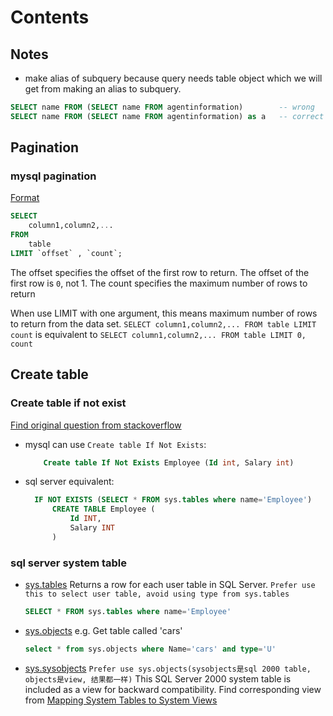 # Contents

## Notes
- make alias of subquery because query needs table object which we will get from making an alias to subquery. 
```sql
SELECT name FROM (SELECT name FROM agentinformation)        -- wrong
SELECT name FROM (SELECT name FROM agentinformation) as a   -- correct 
```

## Pagination

### mysql pagination

[Format](http://www.mysqltutorial.org/mysql-limit.aspx)

```sql
SELECT
    column1,column2,...
FROM
    table
LIMIT `offset` , `count`;
```

The offset specifies the offset of the first row to return. The offset of the first row is `0`, not 1.
The count specifies the maximum number of rows to return

When use LIMIT with one argument, this means maximum number of rows to return from the data set.
`SELECT column1,column2,... FROM table LIMIT count`
is equivalent to
`SELECT column1,column2,... FROM table LIMIT 0, count`

## Create table

### Create table if not exist

[Find original question from stackoverflow](https://stackoverflow.com/questions/6520999/create-table-if-not-exists-equivalent-in-sql-server)

* mysql can use `Create table If Not Exists`:
    ```sql
        Create table If Not Exists Employee (Id int, Salary int)
    ```

* sql server equivalent:
  ```sql
    IF NOT EXISTS (SELECT * FROM sys.tables where name='Employee')
        CREATE TABLE Employee (
            Id INT,
            Salary INT
        )
  ```

### sql server system table

* [sys.tables](https://docs.microsoft.com/en-us/sql/relational-databases/system-catalog-views/sys-tables-transact-sql) Returns a row for each user table in SQL Server. `Prefer use this to select user table, avoid using type from sys.tables`
    ```sql
    SELECT * FROM sys.tables where name='Employee'
    ```
* [sys.objects](https://docs.microsoft.com/en-us/sql/relational-databases/system-catalog-views/sys-objects-transact-sql)
    e.g. Get table called 'cars'
    ```sql
    select * from sys.objects where Name='cars' and type='U'
    ```
* [sys.sysobjects](https://docs.microsoft.com/en-us/sql/relational-databases/system-compatibility-views/sys-sysobjects-transact-sql) `Prefer use sys.objects(sysobjects是sql 2000 table, objects是view, 结果都一样)` This SQL Server 2000 system table is included as a view for backward compatibility. Find corresponding view from [Mapping System Tables to System Views](https://docs.microsoft.com/en-us/sql/relational-databases/system-tables/mapping-system-tables-to-system-views-transact-sql)